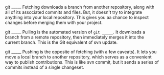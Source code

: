 git _____		Fetching downloads a branch from another repository, along with
				all of its associated commits and files. But, it doesn't try to
				integrate anything into your local repository. This gives you aa
				chance to inspect changes before merging them with your project.
				
git _____		Pulling is the automated version of `git _____`. It downloads a
				branch from a remote repository, then immediately merges it into
				the current branch. This is the Git equivalent of svn update.
				
git _____		Pushing is the opposite of fetching (with a few caveats). It
				lets you move a local branch to another repository, which serves
				as a convenient way to publish contributions. This is like svn
				commit, but it sends a series of commits instead of a single
				changeset.
